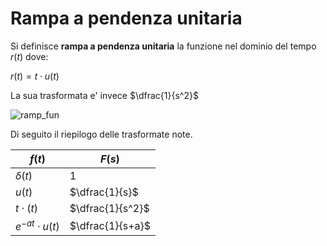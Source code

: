 # Rampa a pendenza unitaria  

Si definisce **rampa a pendenza unitaria** la funzione nel dominio del tempo $r(t)$ dove:  

$r(t) = t \cdot u(t)$  

La sua trasformata e' invece $\dfrac{1}{s^2}$  

![ramp_fun](https://github.com/dennyb87/elettrotecnica-serale/assets/7195133/66322a4b-5c7b-4e2d-a148-791376acba31)  

Di seguito il riepilogo delle trasformate note.  

| $f(t)$               | $F(s)$           |
| -------------------- | ---------------- |
| $\delta(t)$          | $1$              |
| $u(t)$               | $\dfrac{1}{s}$   |
| $t \cdot (t)$        | $\dfrac{1}{s^2}$ |
| $e^{-at} \cdot u(t)$ | $\dfrac{1}{s+a}$ |
